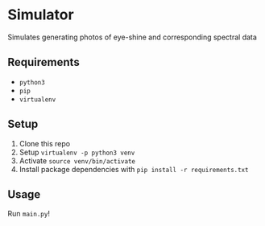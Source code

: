 # Simulator

Simulates generating photos of eye-shine and corresponding spectral data

## Requirements

* `python3`
* `pip`
* `virtualenv`

## Setup

1. Clone this repo
2. Setup `virtualenv -p python3 venv`
3. Activate `source venv/bin/activate`
4. Install package dependencies with `pip install -r requirements.txt`

## Usage

Run `main.py`!